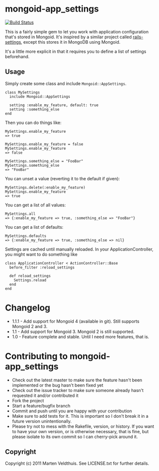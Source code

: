 # mongoid-app\_settings

[![Build Status](https://secure.travis-ci.org/marten/mongoid-app_settings.png)](http://travis-ci.org/marten/mongoid-app\_settings)

This is a fairly simple gem to let you work with application configuration
that's stored in Mongoid. It's inspired by a similar project called
[rails-settings](https://github.com/ledermann/rails-settings), except this
stores it in MongoDB using Mongoid.

It's a little more explicit in that it requires you to define a list of
settings beforehand.

## Usage

Simply create some class and include `Mongoid::AppSettings`.

    class MySettings
      include Mongoid::AppSettings

      setting :enable_my_feature, default: true
      setting :something_else
    end

Then you can do things like:

    MySettings.enable_my_feature
    => true

    MySettings.enable_my_feature = false
    MySettings.enable_my_feature
    => false

    MySettings.something_else = "FooBar"
    MySettings.something_else
    => "FooBar"

You can unset a value (reverting it to the default if given):

    MySettings.delete(:enable_my_feature)
    MySettings.enable_my_feature
    => true

You can get a list of all values:

    MySettings.all
    => {:enable_my_feature => true, :something_else => "FooBar"}

You can get a list of defaults:

    MySettings.defaults
    => {:enable_my_feature => true, :something_else => nil}

Settings are cached until manually reloaded. In your ApplicationController, you
might want to do something like

    class ApplicationController < ActionController::Base
      before_filter :reload_settings

      def reload_settings
        Settings.reload
      end
    end

# Changelog

* 1.1.1 - Add support for Mongoid 4 (available in git). Still supports Mongoid 2 and 3.
* 1.1 - Add support for Mongoid 3. Mongoid 2 is still supported.
* 1.0 - Feature complete and stable. Until I need more features, that is.

# Contributing to mongoid-app\_settings

* Check out the latest master to make sure the feature hasn't been implemented or the bug hasn't been fixed yet
* Check out the issue tracker to make sure someone already hasn't requested it and/or contributed it
* Fork the project
* Start a feature/bugfix branch
* Commit and push until you are happy with your contribution
* Make sure to add tests for it. This is important so I don't break it in a future version unintentionally.
* Please try not to mess with the Rakefile, version, or history. If you want to have your own version, or is otherwise necessary, that is fine, but please isolate to its own commit so I can cherry-pick around it.

## Copyright

Copyright (c) 2011 Marten Veldthuis. See LICENSE.txt for further details.

